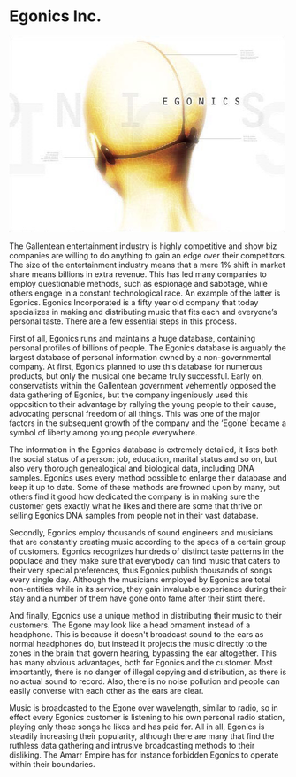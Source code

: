 # Egonics Inc.

![Egonics Inc.](../images/egp.jpg)

The Gallentean entertainment industry is highly competitive and show biz
companies are willing to do anything to gain an edge over their competitors. The
size of the entertainment industry means that a mere 1% shift in market share
means billions in extra revenue. This has led many companies to employ
questionable methods, such as espionage and sabotage, while others engage in a
constant technological race. An example of the latter is Egonics. Egonics
Incorporated is a fifty year old company that today specializes in making and
distributing music that fits each and everyone’s personal taste. There are a few
essential steps in this process.

First of all, Egonics runs and maintains a huge database, containing personal
profiles of billions of people. The Egonics database is arguably the largest
database of personal information owned by a non-governmental company. At first,
Egonics planned to use this database for numerous products, but only the musical
one became truly successful. Early on, conservatists within the Gallentean
government vehemently opposed the data gathering of Egonics, but the company
ingeniously used this opposition to their advantage by rallying the young people
to their cause, advocating personal freedom of all things. This was one of the
major factors in the subsequent growth of the company and the ‘Egone’ became a
symbol of liberty among young people everywhere.

The information in the Egonics database is extremely detailed, it lists both the
social status of a person: job, education, marital status and so on, but also
very thorough genealogical and biological data, including DNA samples. Egonics
uses every method possible to enlarge their database and keep it up to date.
Some of these methods are frowned upon by many, but others find it good how
dedicated the company is in making sure the customer gets exactly what he likes
and there are some that thrive on selling Egonics DNA samples from people not in
their vast database.

Secondly, Egonics employ thousands of sound engineers and musicians that are
constantly creating music according to the specs of a certain group of
customers. Egonics recognizes hundreds of distinct taste patterns in the
populace and they make sure that everybody can find music that caters to their
very special preferences, thus Egonics publish thousands of songs every single
day. Although the musicians employed by Egonics are total non-entities while in
its service, they gain invaluable experience during their stay and a number of
them have gone onto fame after their stint there.

And finally, Egonics use a unique method in distributing their music to their
customers. The Egone may look like a head ornament instead of a headphone. This
is because it doesn't broadcast sound to the ears as normal headphones do, but
instead it projects the music directly to the zones in the brain that govern
hearing, bypassing the ear altogether. This has many obvious advantages, both
for Egonics and the customer. Most importantly, there is no danger of illegal
copying and distribution, as there is no actual sound to record. Also, there is
no noise pollution and people can easily converse with each other as the ears
are clear.

Music is broadcasted to the Egone over wavelength, similar to radio, so in
effect every Egonics customer is listening to his own personal radio station,
playing only those songs he likes and has paid for. All in all, Egonics is
steadily increasing their popularity, although there are many that find the
ruthless data gathering and intrusive broadcasting methods to their disliking.
The Amarr Empire has for instance forbidden Egonics to operate within their
boundaries.
